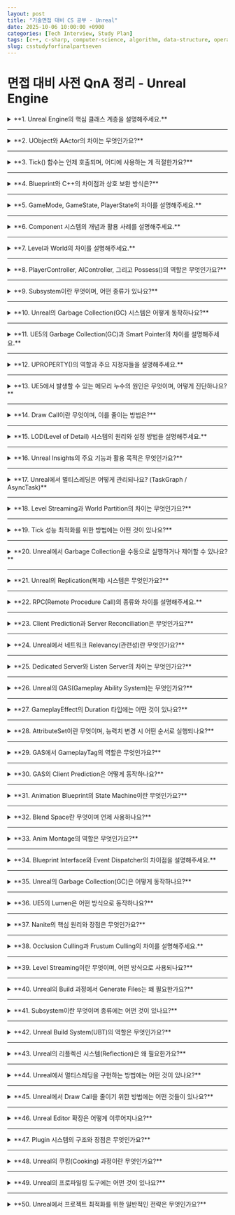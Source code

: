 ```yaml
---
layout: post
title: "기술면접 대비 CS 공부 - Unreal"
date: 2025-10-06 10:00:00 +0900
categories: [Tech Interview, Study Plan]
tags: [c++, c-sharp, computer-science, algorithm, data-structure, operating-system, network, database, design-pattern, unity, unreal]
slug: csstudyforfinalpartseven
---
```


# 면접 대비 사전 QnA 정리 - Unreal Engine

<details markdown="1">
<summary> **1. Unreal Engine의 핵심 클래스 계층을 설명해주세요.** </summary>

---

**🧠 핵심 요약**

- 언리얼 엔진의 클래스 구조는 `UObject → AActor → APawn → ACharacter`로 확장된다.  
- `UObject`는 모든 언리얼 클래스의 루트이며, **GC(가비지 컬렉션)** 관리의 기본 단위이다.  
- `AActor`는 월드에 배치 가능한 객체, `APawn`은 제어 가능한 존재, `ACharacter`는 이동 로직과 콜라이더를 갖춘 특수한 Pawn이다.

---

**🔹 특징 및 상세설명**

- **UObject**: 모든 클래스의 기반이며, 월드 좌표나 렌더링 정보가 없는 순수 데이터 단위이다.  
- **AActor**: `UObject`를 상속하며, 월드에 존재할 수 있는 트랜스폼(위치/회전/스케일)을 가진다.  
- **APawn**: `AActor`의 하위 개념으로, `PlayerController`나 `AIController`에 의해 **조작 가능한 액터**다.  
- **ACharacter**: `APawn`을 확장한 클래스로, `CharacterMovementComponent`와 `CapsuleCollider`가 내장되어 있다.  
- 즉, 이 계층 구조는 “데이터(UObject) → 월드 객체(Actor) → 제어 가능 객체(Pawn) → 캐릭터 전용 로직(Character)”로 이어진다.

---

**💬 면접식 답변**

> 언리얼의 클래스 계층은 `UObject → AActor → APawn → ACharacter` 순으로 확장됩니다.  
> `UObject`는 메모리 관리 단위, `AActor`는 월드에 존재하는 엔티티,  
> `APawn`은 컨트롤러가 소유하는 조작 가능한 객체,  
> `ACharacter`는 이동 로직과 충돌 처리가 포함된 특수한 Pawn입니다.

</details>

---

<details markdown="1">
<summary> **2. UObject와 AActor의 차이는 무엇인가요?** </summary>

---

**🧠 핵심 요약**

- `UObject`는 게임 세계와 독립적인 데이터 객체이고, `AActor`는 실제 월드에 존재하는 엔티티이다.  
- `AActor`는 위치/회전/스케일 정보를 가진 반면, `UObject`는 그렇지 않다.  
- `UObject`는 경량 객체로 메모리 관리(GC)에 초점을 둔다.

---

**🔹 특징 및 상세설명**

- **UObject**: 엔진 내 모든 클래스의 루트로, **위치 정보나 물리 컴포넌트가 없다.** 데이터 자산, 매니저, 설정 객체 등에 쓰인다.  
- **AActor**: `UObject`를 기반으로 **월드에 스폰될 수 있는 물리적 객체**이며, 컴포넌트와 트랜스폼을 가진다.  
- `AActor`는 BeginPlay, Tick 등 **게임 루프에 참여**하지만, `UObject`는 그렇지 않다.  
- 따라서 `UObject`는 **비공간적 로직**, `AActor`는 **공간적 존재**로 구분된다.

---

**💬 면접식 답변**

> `UObject`는 엔진의 모든 객체의 기본 단위로, 월드에 존재하지 않는 데이터 중심 객체입니다.  
> 반면 `AActor`는 월드에 실제로 배치되며 트랜스폼과 컴포넌트를 가지고 동작하는 물리적 객체입니다.  
> 즉, `UObject`는 논리적, `AActor`는 공간적 존재라고 볼 수 있습니다.

</details>

---

<details markdown="1">
<summary> **3. Tick() 함수는 언제 호출되며, 어디에 사용하는 게 적절한가요?** </summary>

---

**🧠 핵심 요약**

- `Tick()`은 **매 프레임마다** 호출되며, 실시간 갱신 로직을 처리한다.  
- 과도한 `Tick` 사용은 성능 저하를 초래하므로, **이벤트 기반 업데이트**로 대체하는 것이 권장된다.

---

**🔹 특징 및 상세설명**

- 언리얼은 엔진 루프에서 `World::Tick()`을 매 프레임 호출하며, 그 안에서 각 `Actor`, `Component`의 `Tick()`을 실행한다.  
- `Tick()`은 주로 **위치 갱신, 애니메이션, 입력 반응** 등에 사용된다.  
- 필요 시 `PrimaryActorTick.bCanEverTick = false;` 로 비활성화 가능.  
- 대체 방법: 타이머(`FTimerManager`), 델리게이트, 이벤트, 또는 물리 시뮬레이션 기반 로직.  

---

**💬 면접식 답변**

> `Tick()`은 매 프레임 호출되어 캐릭터 이동, 카메라 추적 등 실시간 갱신이 필요한 로직에 사용됩니다.  
> 하지만 매 프레임 실행은 비효율적이므로, 이벤트 기반 타이머나 델리게이트로 대체해 최적화하는 것이 좋습니다.

</details>

---

<details markdown="1">
<summary> **4. Blueprint와 C++의 차이점과 상호 보완 방식은?** </summary>

---

**🧠 핵심 요약**

- Blueprint는 **시각적 스크립팅**, C++은 **저수준 로직과 성능 중심**이다.  
- 일반적으로 C++에서 시스템을 정의하고, Blueprint로 파생하여 게임 디자이너가 조작한다.

---

**🔹 특징 및 상세설명**

- **Blueprint**: 비프로그래머도 사용할 수 있는 노드 기반 비주얼 스크립팅 시스템.  
  - 장점: 빠른 프로토타이핑, 디자이너 친화적.  
  - 단점: 느린 실행 속도, 대규모 프로젝트에서 유지보수 어려움.  
- **C++**: 저수준 엔진 접근과 최적화를 위한 언어.  
  - 장점: 성능 우수, 정적 타입 검사, 대규모 시스템 구현 적합.  
  - 단점: 빌드 시간 길고, 초기 러닝커브 높음.  
- **혼합 전략**:  
  - 코어 시스템은 C++에서 작성.  
  - 게임플레이/밸런싱 부분은 Blueprint로 확장.  
  - 즉, “C++ → Blueprint 파생” 구조.

---

**💬 면접식 답변**

> 언리얼에서 C++은 저수준 로직과 최적화에, Blueprint는 고수준 제어와 빠른 콘텐츠 제작에 사용됩니다.  
> 일반적으로 핵심 시스템은 C++로 작성하고, 디자이너가 수정 가능한 영역은 Blueprint로 파생시켜 협업 효율을 높입니다.

</details>

---

<details markdown="1">
<summary> **5. GameMode, GameState, PlayerState의 차이를 설명해주세요.** </summary>

---

**🧠 핵심 요약**

- **GameMode** : 서버 전용 게임 규칙 및 흐름 관리  
- **GameState** : 클라이언트와 서버가 공유하는 게임 상태  
- **PlayerState** : 각 플레이어별 점수, 이름, 연결 상태 등 개별 정보 저장  

---

**🔹 특징 및 상세설명**

- **GameMode**
  - 서버 전용 클래스이며, 게임의 **규칙, 라운드 진행, 스폰 로직**을 관리한다.  
  - 클라이언트에는 존재하지 않으며, `GetWorld()->GetAuthGameMode()`로 접근 가능.
  - 예: 팀 구분, 점수 계산, 라운드 종료 조건 등.

- **GameState**
  - GameMode와 달리 **서버-클라이언트 양쪽에 존재**.  
  - 현재 점수판, 남은 시간, 라운드 상태 등 **공유 가능한 정보**를 보관한다.  
  - `Replicated` 속성을 통해 자동 동기화된다.

- **PlayerState**
  - 각 플레이어 고유의 정보(닉네임, 점수, 팀, Ping 등)를 저장.  
  - 클라이언트/서버 모두 존재하며, 멀티플레이 환경에서 각 플레이어를 식별할 때 사용된다.  

---

**💬 면접식 답변**

> GameMode는 서버에서 게임의 규칙과 흐름을 관리하고,  
> GameState는 이를 클라이언트에게 공유하는 상태 객체입니다.  
> PlayerState는 개별 플레이어의 정보를 관리하여 멀티플레이 환경에서 동기화를 담당합니다.  
> 즉, GameMode는 ‘게임 전체 로직’, GameState는 ‘공유 상태’, PlayerState는 ‘플레이어별 데이터’라고 볼 수 있습니다.

</details>

---

<details markdown="1">
<summary> **6. Component 시스템의 개념과 활용 사례를 설명해주세요.** </summary>

---

**🧠 핵심 요약**

- Component는 **재사용 가능한 기능 단위**로, Actor에 부착되어 기능을 확장한다.  
- `USceneComponent`는 공간 정보를, `UActorComponent`는 비공간 로직을 담당한다.

---

**🔹 특징 및 상세설명**

- **UActorComponent**
  - 모든 컴포넌트의 기반 클래스.  
  - Tick, BeginPlay 등의 기본 수명주기를 가진다.  
  - 예: HealthComponent, InventoryComponent 등 **논리적 시스템** 구현에 사용.

- **USceneComponent**
  - 위치, 회전, 스케일을 포함하는 공간 기반 컴포넌트.  
  - 예: Mesh, Light, Camera 등 **렌더링 및 물리적 객체** 구현에 사용.

- **활용 예시**
  - PlayerCharacter → `CameraComponent`, `SpringArmComponent`, `MovementComponent` 등으로 구성.
  - 재사용성과 모듈화를 극대화하여 유지보수를 쉽게 한다.

---

**💬 면접식 답변**

> 언리얼의 컴포넌트는 액터에 부착되어 동작을 확장하는 구조로,  
> `UActorComponent`는 비공간적 로직, `USceneComponent`는 공간 정보를 담당합니다.  
> 예를 들어, 캐릭터에 HealthComponent나 CameraComponent를 추가하여 기능을 모듈화할 수 있습니다.

</details>

---

<details markdown="1">
<summary> **7. Level과 World의 차이를 설명해주세요.** </summary>

---

**🧠 핵심 요약**

- **Level**은 하나의 맵 파일(.umap), **World**는 여러 Level을 포함하는 실행 단위이다.  
- World는 게임 실행 중의 전체 공간, Level은 그 안의 **논리적 단위**이다.

---

**🔹 특징 및 상세설명**

- **Level**
  - 맵 하나를 의미하며, 액터와 라이트, 지형 등을 포함한다.  
  - Persistent Level, Sub Level로 나뉘며, 여러 개가 동시에 로드될 수 있다.
  - Level Streaming을 통해 비동기 로드/언로드 가능.

- **World**
  - 현재 실행 중인 모든 Level의 컨테이너.  
  - 하나의 게임 실행은 반드시 하나의 World를 가진다.
  - 서버/클라이언트 각각 World를 갖고 있으며, 그 안에서 네트워크 동기화가 이루어진다.

---

**💬 면접식 답변**

> Level은 하나의 맵 단위이며, World는 그 Level들을 포함하는 실행 단위입니다.  
> 예를 들어, Persistent Level에 Sub Level을 여러 개 로드하면 World가 이를 통합 관리합니다.  
> 즉, Level은 콘텐츠 단위, World는 실행 단위입니다.

</details>

---

<details markdown="1">
<summary> **8. PlayerController, AIController, 그리고 Possess()의 역할은 무엇인가요?** </summary>

---

**🧠 핵심 요약**

- **PlayerController**는 유저 입력을 처리하고,  
  **AIController**는 비플레이어 캐릭터의 행동을 제어한다.  
- `Possess()` 함수는 컨트롤러가 Pawn을 소유하여 조작할 수 있도록 한다.

---

**🔹 특징 및 상세설명**

- **PlayerController**
  - 키보드/마우스/패드 입력을 받아 Pawn에 전달.  
  - HUD나 카메라 제어도 담당.  
  - 멀티플레이 환경에서 클라이언트마다 하나씩 존재.

- **AIController**
  - Behavior Tree와 연계되어 비플레이어 캐릭터 제어.  
  - 네비게이션 시스템을 이용한 경로 탐색 수행.

- **Possess()**
  - `Controller → Pawn` 소유권 연결.  
  - 플레이어 전환, 리스폰, AI 스폰 등에 사용된다.  
  - 반대로 `UnPossess()`는 소유를 해제한다.

---

**💬 면접식 답변**

> PlayerController는 입력을 받아 Pawn을 제어하고,  
> AIController는 Behavior Tree를 통해 AI 캐릭터를 제어합니다.  
> `Possess()`는 컨트롤러가 Pawn의 소유권을 가져와 조작할 수 있도록 하는 핵심 함수입니다.

</details>

---

<details markdown="1">
<summary> **9. Subsystem이란 무엇이며, 어떤 종류가 있나요?** </summary>

---

**🧠 핵심 요약**

- Subsystem은 **전역적인 서비스 로직**을 관리하는 클래스 구조이다.  
- 범위에 따라 **EngineSubsystem, GameInstanceSubsystem, WorldSubsystem**으로 나뉜다.

---

**🔹 특징 및 상세설명**

- **EngineSubsystem**
  - 엔진 전체에서 공유되는 단일 객체.  
  - 예: 렌더링 매니저, 전역 로그 시스템 등.

- **GameInstanceSubsystem**
  - 게임 세션 동안 유지.  
  - 예: 세이브 시스템, 네트워크 매니저, UIController 등.

- **WorldSubsystem**
  - 월드별로 존재하며, Level Streaming이나 AI 네비게이션 관리에 사용.  

- 장점: Singleton 패턴을 대체하며, 자동 수명 관리 및 테스트 용이성을 제공.

---

**💬 면접식 답변**

> Subsystem은 전역적인 기능을 모듈화해 관리하는 시스템입니다.  
> 예를 들어, GameInstanceSubsystem은 게임 전반의 데이터를 관리하고,  
> WorldSubsystem은 각 월드별 로직을 담당합니다.  
> 이는 전통적인 싱글톤을 대체하는 안전한 구조입니다.

</details>

---

<details markdown="1">
<summary> **10. Unreal의 Garbage Collection(GC) 시스템은 어떻게 동작하나요?** </summary>

---

**🧠 핵심 요약**

- Unreal은 **UObject 기반의 GC 시스템**을 사용한다.  
- 참조되지 않는 객체를 주기적으로 스캔하여 해제하며,  
  C++의 `delete` 대신 안전하게 메모리를 관리한다.

---

**🔹 특징 및 상세설명**

- **Mark and Sweep 방식**
  - 루트 객체에서 시작해 참조 그래프를 탐색(Mark).  
  - 참조되지 않은 객체(Sweep)는 파괴된다.  
- **UPROPERTY()**
  - GC가 추적할 수 있도록 참조를 등록하는 매크로.  
  - 등록되지 않으면 GC가 객체를 해제할 수 있다.
- **특징**
  - UE의 GC는 Tick 루프 내에서 주기적으로 작동.  
  - UObject 외의 비관리 메모리는 여전히 수동 관리 필요.

---

**💬 면접식 답변**

> Unreal의 GC는 UObject 기반 참조 그래프를 이용한 Mark and Sweep 방식으로 동작합니다.  
> `UPROPERTY()`를 통해 참조 관계를 등록하면 GC가 안전하게 추적하며,  
> 개발자는 직접 delete를 호출하지 않아도 메모리 누수를 방지할 수 있습니다.

</details>

---

<details markdown="1">
<summary> **11. UE5의 Garbage Collection(GC)과 Smart Pointer의 차이를 설명해주세요.** </summary>

---

**🧠 핵심 요약**  
- **GC**는 `UObject` 기반의 자동 메모리 관리 시스템.  
- **Smart Pointer**는 `UObject`가 아닌 일반 C++ 객체의 수명 관리를 담당한다.

---

**🔹 특징 및 상세설명**  

- **GC (Garbage Collection)**  
  - Unreal은 `UObject`를 루트로 하는 참조 그래프를 스캔해,  
    더 이상 참조되지 않는 객체를 제거한다.  
  - `UPROPERTY()`로 참조를 등록해야 GC가 추적 가능.  
  - 수동 삭제는 불필요하지만, 관리 외 객체(raw pointer)는 추적 불가.

- **Smart Pointer**  
  - `TSharedPtr`, `TWeakPtr`, `TUniquePtr` 등 C++ 스타일 스마트 포인터를 제공.  
  - UObject 외의 일반 클래스나 데이터 구조를 안전하게 관리.  
  - 참조 카운트를 기반으로, 범위를 벗어나면 자동 해제된다.

- **차이점 요약**  

  | 구분 | Garbage Collection | Smart Pointer |
  |------|------------------|----------------|
  | 적용 대상 | UObject | 일반 C++ 객체 |
  | 관리 방식 | Mark & Sweep | 참조 카운트 |
  | 수명 제어 | 엔진 루프 기반 | 범위 기반 |
  | 코드 스타일 | 매크로 중심 | 템플릿 중심 |

---

**💬 면접식 답변**

> UE5의 GC는 `UObject` 기반 객체를 자동 관리하지만,  
> 일반 C++ 객체는 관리하지 않습니다.  
> 따라서 비-UObject 타입의 데이터는 `TSharedPtr`이나 `TWeakPtr`을 사용해 수명을 제어합니다.  
> 즉, GC는 엔진 레벨에서, Smart Pointer는 코드 레벨에서의 메모리 안전을 보장합니다.

</details>

---

<details markdown="1">
<summary> **12. UPROPERTY()의 역할과 주요 지정자들을 설명해주세요.** </summary>

---

**🧠 핵심 요약**  
- `UPROPERTY()`는 GC, 리플렉션, 시리얼라이제이션 시스템에 객체를 등록하기 위한 매크로다.  
- 에디터 노출, 블루프린트 접근, 네트워크 복제 등 다양한 지정자를 제공한다.

---

**🔹 특징 및 상세설명**

- **주요 역할**  
  - GC 추적 대상 등록  
  - Blueprint 및 에디터 노출  
  - 네트워크 동기화 지원 (Replication)

- **대표 지정자**
  - `VisibleAnywhere` : 읽기 전용으로 에디터에 노출  
  - `EditAnywhere` : 수정 가능  
  - `BlueprintReadWrite` : 블루프린트 접근 허용  
  - `Replicated` : 네트워크 동기화 대상 지정  
  - `Transient` : 저장 불가, 런타임 전용 변수

---

**💬 면접식 답변**

> `UPROPERTY()`는 Unreal의 리플렉션 시스템과 GC가 객체를 추적하도록 등록하는 매크로입니다.  
> 또한 에디터와 블루프린트 노출, 네트워크 복제 등을 지정할 수 있어  
> 언리얼 코드의 핵심적인 메타데이터 역할을 합니다.

</details>

---

<details markdown="1">
<summary> **13. UE5에서 발생할 수 있는 메모리 누수의 원인은 무엇이며, 어떻게 진단하나요?** </summary>

---

**🧠 핵심 요약**  
- Unreal의 메모리 누수는 주로 **비-UObject 포인터, Delegate 바인딩 누락, GC 등록 누락** 등에서 발생한다.  
- `Unreal Insights`, `MemReport`, `Stat Memory` 등을 통해 추적 가능하다.

---

**🔹 특징 및 상세설명**

- **주요 원인**
  - `new`로 생성 후 `delete` 미호출
  - UPROPERTY 누락 → GC 추적 불가
  - Delegate, Timer의 바인딩 해제 누락
  - TArray 등 컨테이너의 동적 할당 누락

- **진단 방법**
  - `Stat Memory`, `Stat UObject`로 실시간 메모리 사용 확인  
  - `MemReport -full` : 힙, UObject, 텍스처 등 상세 분석  
  - `Unreal Insights` : GC 주기, 힙 할당 타이밍 시각화 가능  

---

**💬 면접식 답변**

> Unreal에서의 메모리 누수는 주로 GC 추적 누락이나 Delegate 해제 누락으로 발생합니다.  
> 저는 `MemReport`나 `Unreal Insights`를 활용해 누수된 UObject나 메모리 블록을 추적하며,  
> 비-UObject 객체의 경우 스마트 포인터로 수명 관리를 명확히 합니다.

</details>

---

<details markdown="1">
<summary> **14. Draw Call이란 무엇이며, 이를 줄이는 방법은?** </summary>

---

**🧠 핵심 요약**  
- Draw Call은 GPU에 **렌더링 명령을 보내는 호출 단위**이다.  
- 오브젝트가 많을수록 성능에 큰 영향을 미친다.

---

**🔹 특징 및 상세설명**

- **Draw Call** = "CPU → GPU로 하나의 그리기 명령 전달"  
  - 예: 메시 1개, 머티리얼 1개, 라이트 1개마다 하나의 Draw Call  
- **병목 현상**
  - CPU가 GPU로 데이터를 보내는 횟수가 많아질수록 병목 발생  
  - 특히 모바일 플랫폼에서 영향이 크다.

- **최적화 방법**
  - **Batching (Instancing)** : 동일 머티리얼/메시 묶기  
  - **LOD (Level of Detail)** : 거리별 폴리곤 축소  
  - **Occlusion Culling** : 보이지 않는 오브젝트 제거  
  - **Static Mesh Merging** : 여러 메시를 하나로 통합  

---

**💬 면접식 답변**

> Draw Call은 GPU에 그리기 명령을 보내는 단위로,  
> 개수가 많을수록 CPU 오버헤드가 커집니다.  
> 따라서 저는 Instancing, LOD, Culling을 적극 활용하여  
> Draw Call 수를 최소화해 성능을 확보합니다.

</details>

---

<details markdown="1">
<summary> **15. LOD(Level of Detail) 시스템의 원리와 설정 방법을 설명해주세요.** </summary>

---

**🧠 핵심 요약**  
- LOD는 **거리에 따라 폴리곤 수를 줄이는 기술**이다.  
- 성능을 유지하면서 시각 품질을 효율적으로 관리한다.

---

**🔹 특징 및 상세설명**

- **원리**
  - 카메라 거리 기준으로 메시에 여러 LOD 버전을 사용  
  - 가까울수록 고해상도, 멀수록 저해상도 메시  
  - GPU 부하를 줄이는 핵심 기술

- **설정**
  - Static Mesh Editor에서 LOD 설정  
  - 자동 생성: `Generate LODs` 기능  
  - 수동 설정: 각 LOD별 폴리곤 비율 직접 지정  

---

**💬 면접식 답변**

> LOD는 카메라 거리별로 메시의 디테일을 줄이는 방식으로,  
> 시각 품질과 성능을 균형 있게 유지할 수 있습니다.  
> UE5에서는 자동 LOD 생성 기능으로 대규모 씬에서도 효율적으로 관리합니다.

</details>

---

<details markdown="1">
<summary> **16. Unreal Insights의 주요 기능과 활용 목적은 무엇인가요?** </summary>

---

**🧠 핵심 요약**  
- Unreal Insights는 엔진 내부의 **성능 분석 도구**로,  
  CPU/GPU/메모리 사용량과 GC, TaskGraph 등 시스템 활동을 시각적으로 분석할 수 있다.

---

**🔹 특징 및 상세설명**

- **주요 분석 항목**
  - 프레임 타임, 쓰레드 부하, 함수 호출 그래프  
  - GC 실행 타이밍, Tick 이벤트, 네트워크 지연  
- **활용 방법**
  - `Stat StartFile` / `Stat StopFile`로 트레이스 데이터 수집  
  - Unreal Insights에서 Timeline으로 시각화  
- **장점**
  - 병목 구간, 메모리 폭증 구간을 직관적으로 파악 가능  
  - 대규모 멀티스레드 환경 디버깅에 유용  

---

**💬 면접식 답변**

> Unreal Insights는 엔진 전반의 성능을 시각적으로 분석할 수 있는 도구입니다.  
> 저는 이를 활용해 Tick 부하나 GC 타이밍을 분석하여  
> 병목 지점을 찾아내고, 최적화 방향을 세웁니다.

</details>

---

<details markdown="1">
<summary> **17. Unreal에서 멀티스레딩은 어떻게 관리되나요? (TaskGraph / AsyncTask)** </summary>

---

**🧠 핵심 요약**  
- Unreal은 `TaskGraph`, `AsyncTask`, `FRunnable` 기반 멀티스레딩을 제공한다.  
- 병렬화된 연산으로 프레임 효율을 극대화한다.

---

**🔹 특징 및 상세설명**

- **TaskGraph System**
  - 엔진 내부의 기본 병렬화 프레임워크.  
  - 렌더링, 피직스, AI 등 작업을 여러 코어에 자동 분배.
  - 의존성 그래프 기반으로 실행 순서 관리.

- **AsyncTask**
  - 경량화된 비동기 작업.  
  - `Async(EAsyncExecution::ThreadPool, []{ ... })` 형태로 사용.

- **FRunnable**
  - 직접 스레드를 구현할 때 사용.  
  - 반복 루프나 네트워크 처리 등 지속적인 백그라운드 작업에 적합.

---

**💬 면접식 답변**

> Unreal은 TaskGraph를 통해 내부 시스템을 자동 병렬화하고,  
> `AsyncTask`나 `FRunnable`을 사용해 커스텀 비동기 처리를 구현합니다.  
> 저는 주로 I/O나 Pathfinding 같은 비실시간 작업에 Async를 활용합니다.

</details>

---

<details markdown="1">
<summary> **18. Level Streaming과 World Partition의 차이는 무엇인가요?** </summary>

---

**🧠 핵심 요약**  
- **Level Streaming** : 수동/스크립트 기반으로 레벨을 로드/언로드.  
- **World Partition** : UE5에서 새로 도입된 **자동 스트리밍 시스템**.

---

**🔹 특징 및 상세설명**

| 항목 | Level Streaming | World Partition |
|------|------------------|------------------|
| 로드 방식 | 수동/Trigger 기반 | 자동 셀 단위 스트리밍 |
| 구조 | SubLevel 다중 관리 | 하나의 World를 셀로 분할 |
| 협업 | 제한적 | 멀티 에디터 지원 |
| 장점 | 세밀한 제어 | 자동화 및 대규모 월드 지원 |

---

**💬 면접식 답변**

> Level Streaming은 수동으로 여러 맵을 관리하지만,  
> UE5의 World Partition은 월드를 자동으로 셀 단위로 나누어  
> 필요할 때만 로드하기 때문에 대규모 오픈월드에서도 메모리 효율이 좋습니다.

</details>

---

<details markdown="1">
<summary> **19. Tick 성능 최적화를 위한 방법에는 어떤 것이 있나요?** </summary>

---

**🧠 핵심 요약**  
- Tick 호출은 프레임마다 실행되므로, 최소화가 핵심이다.  
- **비활성화, 주기 조절, 이벤트 기반 전환**이 주요 전략이다.

---

**🔹 특징 및 상세설명**

- **Tick 최소화 방법**
  - `PrimaryActorTick.bCanEverTick = false`
  - `SetActorTickInterval(float Time)`으로 주기 조절
  - Delegate/Event 방식으로 전환

- **추가 최적화**
  - Update 타이밍 통합 (e.g., Manager 단위 처리)
  - Tick Group 조정으로 병목 해소

---

**💬 면접식 답변**

> Tick은 매 프레임 호출되므로 불필요한 Tick을 줄이는 것이 중요합니다.  
> 저는 Event 기반 처리로 전환하거나 Tick 간격을 조절해  
> CPU 부하를 효과적으로 줄이는 방식을 자주 사용합니다.

</details>

---

<details markdown="1">
<summary> **20. Unreal에서 Garbage Collection을 수동으로 실행하거나 제어할 수 있나요?** </summary>

---

**🧠 핵심 요약**  
- `CollectGarbage()` 함수를 통해 수동 실행 가능하지만, 빈번한 호출은 성능 저하를 초래한다.

---

**🔹 특징 및 상세설명**

- **수동 실행 방법**
  ```cpp
  CollectGarbage(GARBAGE_COLLECTION_KEEPFLAGS);
  ```
  - 필요 시점에 명시적 호출 가능 (e.g., 맵 전환 직후)

- **주의점**
  - GC는 멀티스레드 환경에서 일시적인 프레임 드랍을 유발할 수 있다.
  - Unreal의 기본 주기는 보통 몇 초 간격으로 자동 실행된다.

---

**💬 면접식 답변**

> Unreal에서는 `CollectGarbage()`를 호출해 수동으로 GC를 실행할 수 있지만,  
> 일반적으로 엔진 루프에서 자동 관리되는 것이 권장됩니다.  
> 저는 주로 맵 전환 직후나 대량 UObject가 해제된 뒤에만 수동 호출을 고려합니다.

</details>

---

<details markdown="1">
<summary> **21. Unreal의 Replication(복제) 시스템은 무엇인가요?** </summary>

---

**🧠 핵심 요약**  
- Replication은 **서버가 클라이언트에 객체 상태를 동기화하는 시스템**이다.  
- 서버 권한을 가진 객체만이 복제 대상이 되며, `Replicated` 플래그와 `Server/Client` 함수 매크로로 제어된다.

---

**🔹 특징 및 상세설명**  
- **기본 원리**
  - 서버가 authoritative(권위자) 역할을 수행.  
  - 클라이언트는 해당 정보를 주기적으로 수신하여 자신의 상태를 업데이트.  
- **복제 종류**
  - **Property Replication** : 변수 값 동기화 (`UPROPERTY(Replicated)`)  
  - **Function Replication (RPC)** : 원격 함수 호출 (`Server`, `Client`, `NetMulticast`)  
- **조건부 복제**
  - `COND_SkipOwner`, `COND_OwnerOnly` 등으로 대상 제한 가능.  

---

**💬 면접식 답변**  
> Unreal의 Replication은 서버가 클라이언트로 객체의 상태를 전달하여 동기화하는 시스템입니다.  
> 예를 들어, 플레이어의 위치나 체력 같은 값은 `Replicated` 속성을 통해 자동으로 복제됩니다.  
> 모든 동기화는 서버 권한을 기반으로 이루어지며, 이는 치팅 방지와 일관성을 보장합니다.

</details>

---

<details markdown="1">
<summary> **22. RPC(Remote Procedure Call)의 종류와 차이를 설명해주세요.** </summary>

---

**🧠 핵심 요약**  
- Unreal은 네트워크 통신을 위해 `Server`, `Client`, `NetMulticast` RPC를 제공한다.  
- RPC는 서버-클라이언트 간 **원격 함수 호출 메커니즘**이다.

---

**🔹 특징 및 상세설명**  
| 종류 | 호출 주체 | 실행 위치 | 주요 용도 |
|------|------------|------------|------------|
| `Server` | 클라이언트 → 서버 | 서버 | 서버 권한 작업 요청 |
| `Client` | 서버 → 특정 클라이언트 | 클라이언트 | UI 업데이트, 이펙트 등 |
| `NetMulticast` | 서버 → 모든 클라이언트 | 전부 | 광역 동기화 (예: 폭발, 사운드) |

- RPC는 `UFUNCTION` 매크로에 `Server`, `Client`, `Reliable/Unreliable`을 함께 사용.  
- `Reliable`은 손실 없이 전송되지만, 네트워크 부하가 커질 수 있다.

---

**💬 면접식 답변**  
> RPC는 클라이언트와 서버 간 함수 호출을 네트워크를 통해 수행하는 방식입니다.  
> `Server`는 서버에서 실행되며, `Client`는 특정 클라이언트에서,  
> `NetMulticast`는 모든 클라이언트에서 동시에 실행됩니다.  
> 주로 상태 변화, UI 업데이트, 광역 효과 전달 등에 사용합니다.

</details>

---

<details markdown="1">
<summary> **23. Client Prediction과 Server Reconciliation은 무엇인가요?** </summary>

---

**🧠 핵심 요약**  
- **Client Prediction** : 클라이언트에서 입력을 예측해 즉각 반응.  
- **Server Reconciliation** : 서버의 결과와 비교 후 보정(sync)하는 단계.

---

**🔹 특징 및 상세설명**  
- **Client Prediction**
  - 입력 지연(Latency)을 줄이기 위해 클라이언트가 미리 움직임을 계산.  
  - 예: 이동, 점프, 공격 애니메이션 등 즉시 반응성 확보.
- **Server Reconciliation**
  - 서버에서 실제 결과를 계산 후 클라이언트에 전달.  
  - 클라이언트는 차이를 감지하면 보정 수행(스냅 또는 보간).

- **문제점 & 해결**
  - **Desync** 발생 시 스냅핑(Snapping)이 눈에 띄는 현상 발생.  
  - 스무딩 알고리즘, Dead Reckoning 보간으로 완화.

---

**💬 면접식 답변**  
> Prediction은 네트워크 지연을 보완하기 위한 핵심 기술로,  
> 클라이언트가 입력을 즉시 반영하고 서버의 결과를 나중에 맞추는 방식입니다.  
> 서버와 차이가 생기면 Reconciliation 과정에서 보정이 이뤄집니다.  
> 이 덕분에 지연이 큰 환경에서도 부드러운 조작이 가능합니다.

</details>

---

<details markdown="1">
<summary> **24. Unreal에서 네트워크 Relevancy(관련성)란 무엇인가요?** </summary>

---

**🧠 핵심 요약**  
- Relevancy는 **서버가 어떤 객체를 어느 클라이언트에 전송할지 결정하는 기준**이다.  
- 즉, “해당 클라이언트에게 필요한 데이터만 복제한다”는 개념이다.

---

**🔹 특징 및 상세설명**  
- **기준**
  - 거리 기반 : `NetCullDistanceSquared`  
  - 소유권 기반 : PlayerController의 관찰 범위  
  - 수동 제어 : `SetNetDormancy`, `AlwaysRelevant` 속성 활용 가능  
- **장점**
  - 불필요한 데이터 전송 감소 → 네트워크 최적화  
  - 서버 부하 완화 및 대규모 멀티플레이 효율 향상  

---

**💬 면접식 답변**  
> Relevancy는 클라이언트에게 필요한 객체만 복제하기 위한 시스템입니다.  
> 보통 거리에 따라 전송을 제한하거나, 플레이어가 소유한 객체만 업데이트하도록 설정합니다.  
> 이 덕분에 대규모 게임에서도 네트워크 부하를 효율적으로 줄일 수 있습니다.

</details>

---

<details markdown="1">
<summary> **25. Dedicated Server와 Listen Server의 차이는 무엇인가요?** </summary>

---

**🧠 핵심 요약**  
- **Dedicated Server** : 전용 서버, 클라이언트 역할 없음.  
- **Listen Server** : 호스트가 서버이자 클라이언트 역할을 동시에 수행.

---

**🔹 특징 및 상세설명**  
| 항목 | Dedicated Server | Listen Server |
|------|------------------|----------------|
| 서버 전용 여부 | 전용 | 호스트 = 서버 |
| 성능 | 안정적, 확장 가능 | 낮음 (호스트 의존) |
| 사용 예시 | 상용 멀티플레이 | 로컬 테스트, 소규모 게임 |
| 동기화 | 완전한 서버 권위 | 클라이언트 영향 있음 |

---

**💬 면접식 답변**  
> Dedicated Server는 완전한 서버 전용 구조로, 가장 안정적인 네트워크 환경을 제공합니다.  
> 반면 Listen Server는 호스트 플레이어가 서버 역할을 겸하므로 테스트나 협동형 게임에 적합합니다.  
> 대규모 온라인 게임에서는 주로 Dedicated 방식을 사용합니다.

</details>

---

<details markdown="1">
<summary> **26. Unreal의 GAS(Gameplay Ability System)는 무엇인가요?** </summary>

---

**🧠 핵심 요약**  
- GAS는 **스킬, 버프, 상태이상** 등을 통합적으로 관리하는 시스템이다.  
- 네트워크, Attribute, Effect, Tag 구조로 구성되어 있다.

---

**🔹 특징 및 상세설명**  
- **핵심 구성요소**
  - `GameplayAbility` : 스킬 로직 정의  
  - `GameplayEffect` : 수치 변화, 지속시간, 조건  
  - `AttributeSet` : 캐릭터의 능력치  
  - `GameplayTag` : 조건 필터 및 효과 구분  

- **장점**
  - 네트워크 복제 내장  
  - 모듈형 구조로 재사용성 높음  
  - 예측(Prediction) 시스템 지원  

---

**💬 면접식 답변**  
> GAS는 능력치, 스킬, 상태이상 등 게임플레이 로직을 통합 관리하는 시스템입니다.  
> AttributeSet, Effect, Tag 구조로 나뉘며, 예측 및 복제 기능이 내장되어 있어  
> 멀티플레이에서도 안정적이고 일관된 스킬 처리가 가능합니다.

</details>

---

<details markdown="1">
<summary> **27. GameplayEffect의 Duration 타입에는 어떤 것이 있나요?** </summary>

---

**🧠 핵심 요약**  
- Duration은 **효과의 지속 방식**을 결정한다.  
- `Instant`, `Duration`, `Infinite` 세 가지가 있다.

---

**🔹 특징 및 상세설명**  
| 타입 | 설명 | 예시 |
|------|------|------|
| `Instant` | 즉시 적용 후 종료 | 즉발 데미지 |
| `Duration` | 일정 시간 동안 지속 | 버프/디버프 |
| `Infinite` | 영구 적용, 수동 해제 필요 | 패시브 효과 |

---

**💬 면접식 답변**  
> GameplayEffect는 효과의 지속 방식을 Instant, Duration, Infinite 세 가지로 구분합니다.  
> 예를 들어, 공격은 Instant, 버프는 Duration, 패시브는 Infinite 방식으로 설정합니다.

</details>

---

<details markdown="1">
<summary> **28. AttributeSet이란 무엇이며, 능력치 변경 시 어떤 순서로 실행되나요?** </summary>

---

**🧠 핵심 요약**  
- AttributeSet은 캐릭터의 **스탯 데이터(체력, 마나 등)**를 저장하는 클래스이다.  
- 값 변경 시 특정 함수들이 순차적으로 호출된다.

---

**🔹 특징 및 상세설명**  
1. `PreAttributeChange()` : 값이 적용되기 전에 호출  
2. `PostGameplayEffectExecute()` : 효과 적용 후 실행  
3. `OnRep_` 함수 : 클라이언트에 복제될 때 호출  

- **주의점**  
  - 직접 변수 수정보다 `ApplyGameplayEffectToTarget()` 사용 권장  
  - 서버 권한에서만 값 변경 가능  

---

**💬 면접식 답변**  
> AttributeSet은 캐릭터 능력치를 저장하는 클래스이며,  
> 값이 변할 때 PreAttributeChange → PostEffectExecute → OnRep 순으로 호출됩니다.  
> 이 구조를 통해 서버-클라이언트 간 데이터 일관성을 유지합니다.

</details>

---

<details markdown="1">
<summary> **29. GAS에서 GameplayTag의 역할은 무엇인가요?** </summary>

---

**🧠 핵심 요약**  
- GameplayTag는 **효과, 조건, 상태를 구분하는 문자열 기반 식별자**이다.  
- 복잡한 조건문을 간결하게 관리할 수 있다.

---

**🔹 특징 및 상세설명**  
- **구조**
  - 계층적 구조 : `State.Stunned`, `Ability.Attack.Melee`  
  - 빠른 비교 가능 (`HasTag`, `MatchesTagExact`)  
- **활용 예시**
  - 캐릭터 상태 제어 (ex: “Stunned” → 입력 차단)
  - 조건 분기 (ex: “Buff.SpeedUp”이 있으면 이동속도 +10%)

---

**💬 면접식 답변**  
> GameplayTag는 상태나 조건을 문자열 기반으로 관리하는 시스템입니다.  
> 예를 들어, “Stunned” 태그가 있으면 입력을 막고,  
> “Buff.DefenseUp” 태그가 있으면 방어력을 증가시키는 식으로 간결하게 제어할 수 있습니다.

</details>

---

<details markdown="1">
<summary> **30. GAS의 Client Prediction은 어떻게 동작하나요?** </summary>

---

**🧠 핵심 요약**  
- 클라이언트가 **Ability를 미리 실행하고**, 서버 결과로 **정정(Reconcile)** 하는 구조다.  
- 입력 지연을 줄이고 부드러운 반응성을 확보한다.

---

**🔹 특징 및 상세설명**  
- **작동 과정**
  1. 클라이언트 입력 → Ability 실행(로컬 예측)  
  2. 서버 검증 후 결과 반환  
  3. 불일치 시 Rollback 및 재적용  
- **예시**
  - 즉시 시전 스킬, 근거리 공격, 점프 입력 등  
- **장점**
  - 서버 지연(Latency)을 숨겨 부드러운 조작감 제공  

---

**💬 면접식 답변**  
> GAS의 Client Prediction은 클라이언트가 능력을 미리 시전하고,  
> 서버가 이를 검증해 최종 확정하는 방식입니다.  
> 이 과정을 통해 지연 환경에서도 자연스러운 반응성을 유지할 수 있습니다.

</details>

---

<details markdown="1">
<summary> **31. Animation Blueprint의 State Machine이란 무엇인가요?** </summary>

---

**🧠 핵심 요약**  
- **State Machine**은 애니메이션 상태 전이를 관리하는 시스템이다.  
- “Idle → Walk → Run → Jump”처럼 **상태(State)**와 **전이 조건(Transition)**을 정의한다.

---

**🔹 특징 및 상세설명**  
- **기본 구조**
  - 각 상태는 별도의 애니메이션(Sequence 또는 BlendSpace)을 재생한다.  
  - 상태 간 이동은 Bool, Speed, IsInAir 등 변수 조건으로 결정된다.  
- **장점**
  - 논리적인 상태 전이 관리 (if문 남발 방지)  
  - 디자이너 친화적인 시각화 인터페이스 제공  
- **예시**
  - `Speed > 200 → Run`, `IsInAir == true → JumpStart`  

---

**💬 면접식 답변**  
> Animation Blueprint의 State Machine은 캐릭터의 상태 전이를 시각적으로 관리하는 시스템입니다.  
> 예를 들어, Idle에서 Run으로 전환할 때 Speed 값을 조건으로 삼아 부드럽게 전이되며,  
> 이를 통해 복잡한 애니메이션 로직을 단순화할 수 있습니다.

</details>

---

<details markdown="1">
<summary> **32. Blend Space란 무엇이며 언제 사용하나요?** </summary>

---

**🧠 핵심 요약**  
- **Blend Space**는 여러 애니메이션을 **파라미터 값에 따라 부드럽게 보간(Blend)**하는 시스템이다.  
- 주로 이동 속도(Speed), 방향(Direction)에 따라 사용된다.

---

**🔹 특징 및 상세설명**  
- **1D Blend Space** : 하나의 파라미터로 전환 (예: Speed → Idle↔Run)  
- **2D Blend Space** : 두 파라미터로 전환 (예: Speed, Direction → 8방향 이동)  
- **장점**
  - 자연스러운 애니메이션 전환  
  - 변수 기반의 실시간 보간  
- **활용**
  - 이동, 조준, 카메라 방향 등  

---

**💬 면접식 답변**  
> Blend Space는 여러 애니메이션을 변수에 따라 보간하는 시스템입니다.  
> 캐릭터가 움직일 때 Speed와 Direction 값을 기준으로 자연스럽게 걷기↔달리기↔회전 모션이 전환됩니다.

</details>

---

<details markdown="1">
<summary> **33. Anim Montage의 역할은 무엇인가요?** </summary>

---

**🧠 핵심 요약**  
- **Anim Montage**는 **특정 구간 애니메이션(스킬, 공격 등)**을 독립적으로 재생하기 위한 구조다.  
- 주로 Gameplay Ability System(GAS)와 연동해 사용된다.

---

**🔹 특징 및 상세설명**  
- **용도**
  - 공격, 회피, 스킬 등 하나의 클립을 독립 실행  
  - `Montage Play`, `Section Jump`, `Blend Out` 등 제어 가능  
- **이점**
  - 다른 애니메이션(State Machine)과 분리되어 독립 재생 가능  
  - Notifies를 통해 타이밍 제어 가능 (이펙트, 데미지 등)

---

**💬 면접식 답변**  
> Anim Montage는 공격이나 스킬 같은 단발성 애니메이션을 관리하는 구조입니다.  
> 일반적인 상태머신과 분리되어, Montage 단위로 독립 제어가 가능하며  
> Notifies를 통해 사운드, 이펙트 타이밍을 정확하게 동기화할 수 있습니다.

</details>

---

<details markdown="1">
<summary> **34. Blueprint Interface와 Event Dispatcher의 차이점을 설명해주세요.** </summary>

---

**🧠 핵심 요약**  
- **Interface** : 클래스 간 “공통 함수 정의”  
- **Event Dispatcher** : 한 객체에서 다른 객체로 이벤트 브로드캐스트

---

**🔹 특징 및 상세설명**  
| 항목 | Blueprint Interface | Event Dispatcher |
|------|----------------------|------------------|
| 목적 | 함수 규격 통일 | 이벤트 전달 |
| 연결 방식 | 클래스 간 상속 기반 | Delegate 기반 바인딩 |
| 예시 | Door, Switch 인터페이스 | Button → UI 연동 |

- **Interface**는 구조화된 설계에 유용,  
  **Dispatcher**는 실시간 이벤트 통신에 적합.

---

**💬 면접식 답변**  
> Interface는 여러 객체에 동일한 함수를 정의하는 계약서 역할이고,  
> Event Dispatcher는 한 객체에서 발생한 이벤트를 다른 객체에 실시간으로 알리는 역할을 합니다.  
> 둘 다 통신 도구지만, Interface는 설계 중심이고 Dispatcher는 실행 중심입니다.

</details>

---

<details markdown="1">
<summary> **35. Unreal의 Garbage Collection(GC)은 어떻게 동작하나요?** </summary>

---

**🧠 핵심 요약**  
- Unreal은 **Mark & Sweep 방식**의 가비지 컬렉션을 사용한다.  
- `UObject` 기반의 모든 객체는 **참조 추적(Reference Tracking)**을 통해 관리된다.

---

**🔹 특징 및 상세설명**  
- **Mark 단계** : Root Set에서 시작해 참조 중인 객체를 표시  
- **Sweep 단계** : 표시되지 않은 객체를 삭제  
- **특징**
  - `UPROPERTY()`가 선언된 포인터만 추적됨  
  - `NewObject`, `DuplicateObject` 등만 GC 관리 대상  
  - Native C++ 포인터(`new`)는 수동 관리 필요  

---

**💬 면접식 답변**  
> Unreal의 GC는 Mark-Sweep 방식으로 작동하며,  
> 루트 객체에서 참조되지 않는 `UObject`는 Sweep 단계에서 제거됩니다.  
> `UPROPERTY`로 선언된 객체만 추적되기 때문에  
> 수동 포인터는 반드시 명시적으로 관리해야 합니다.

</details>

---

<details markdown="1">
<summary> **36. UE5의 Lumen은 어떤 방식으로 동작하나요?** </summary>

---

**🧠 핵심 요약**  
- **Lumen**은 실시간 글로벌 일루미네이션(GI) 및 반사 시스템이다.  
- **스크린 공간 추적 + 거리 필드 + SDF 캐시**를 결합한 하이브리드 방식이다.

---

**🔹 특징 및 상세설명**  
- **기술 구성**
  - Screen Space Global Illumination (SSGI)
  - Distance Field Tracing (Mesh Distance Field 기반)
  - Hardware Ray Tracing (지원 시 활용)
- **장점**
  - 라이트 베이크 없이 즉시 반응  
  - 동적 조명, GI, 반사 모두 실시간 대응  
- **단점**
  - 고성능 GPU 필요  
  - 완전한 정확성은 RT보다 낮음  

---

**💬 면접식 답변**  
> Lumen은 UE5에서 도입된 실시간 글로벌 일루미네이션 시스템입니다.  
> 스크린 공간과 거리 필드 정보를 혼합해 빛의 반사와 확산을 계산하며,  
> 베이크 없이도 환경 변화에 즉시 대응할 수 있습니다.

</details>

---

<details markdown="1">
<summary> **37. Nanite의 핵심 원리와 장점은 무엇인가요?** </summary>

---

**🧠 핵심 요약**  
- **Nanite**는 **하이 폴리곤 메시를 자동으로 최적화하는 가상화 지오메트리 시스템**이다.  
- LOD를 자동 관리하여 수십억 개의 폴리곤도 실시간 렌더링 가능하다.

---

**🔹 특징 및 상세설명**  
- **Virtualized Geometry Pipeline**
  - GPU가 직접 메시 데이터를 스트리밍  
  - 보이는 영역만 LOD 수준별로 로드  
- **장점**
  - 수작업 LOD 생성 불필요  
  - 메모리와 드로우콜 대폭 절감  
  - 시네마틱 품질 자산도 인게임 사용 가능  

---

**💬 면접식 답변**  
> Nanite는 폴리곤 수에 상관없이 실시간 렌더링이 가능한 가상화 지오메트리 기술입니다.  
> GPU가 자동으로 필요한 영역만 로드하므로  
> 고해상도 모델도 성능 저하 없이 사용할 수 있습니다.

</details>

---

<details markdown="1">
<summary> **38. Occlusion Culling과 Frustum Culling의 차이를 설명해주세요.** </summary>

---

**🧠 핵심 요약**  
- **Frustum Culling** : 카메라 시야 밖의 객체 제거  
- **Occlusion Culling** : 시야 안이지만 다른 객체에 가려진 객체 제거

---

**🔹 특징 및 상세설명**  
| 항목 | Frustum Culling | Occlusion Culling |
|------|------------------|--------------------|
| 기준 | 카메라 시야 영역 | 가시성 (Visibility) |
| 처리 위치 | CPU | GPU |
| 예시 | 시야 바깥의 건물 | 벽 뒤의 NPC |

---

**💬 면접식 답변**  
> Frustum Culling은 카메라 밖의 객체를 제거하는 1차 필터링이고,  
> Occlusion Culling은 카메라 안이라도 가려진 객체를 제거하는 2차 필터링입니다.  
> 두 기법을 함께 사용하면 드로우콜을 크게 줄일 수 있습니다.

</details>

---

<details markdown="1">
<summary> **39. Level Streaming이란 무엇이며, 어떤 방식으로 사용되나요?** </summary>

---

**🧠 핵심 요약**  
- **Level Streaming**은 하나의 월드를 여러 서브 레벨로 분리해  
  **필요한 시점에만 로드/언로드**하는 시스템이다.

---

**🔹 특징 및 상세설명**  
- **방식**
  - `Blueprint Trigger` : 트리거 기반 수동 로드  
  - `World Composition` : 자동 거리 기반 로드  
  - `Level Streaming Volume` : 카메라 위치 기반 로드  
- **장점**
  - 메모리 절약 및 로딩 최적화  
  - 대규모 월드에서도 Seamless 전환 가능  

---

**💬 면접식 답변**  
> Level Streaming은 월드를 여러 레벨로 나누어 필요한 순간에만 로드하는 시스템입니다.  
> 예를 들어, 플레이어가 특정 구역에 접근하면 그 구역만 동적으로 로드되어  
> 메모리와 성능을 효율적으로 관리할 수 있습니다.

</details>

---

<details markdown="1">
<summary> **40. Unreal의 Build 과정에서 Generate Files는 왜 필요한가요?** </summary>

---

**🧠 핵심 요약**  
- **Generate Files**는 Unreal의 리플렉션 시스템(Reflection)을 위해  
  **UCLASS / UFUNCTION / UPROPERTY** 메타 정보를 생성하는 과정이다.

---

**🔹 특징 및 상세설명**  
- UnrealHeaderTool(UHT)이 실행되어  
  `.generated.h` 파일을 생성 → 메타데이터를 등록한다.  
- 이 과정이 없으면 UE의 리플렉션, GC, Blueprint 통합이 동작하지 않는다.  
- 즉, **UObject 기반 시스템의 핵심 전처리 과정**이다.

---

**💬 면접식 답변**  
> Generate Files는 Unreal의 리플렉션 데이터를 생성하기 위한 과정입니다.  
> UHT가 클래스의 메타 정보를 파싱해 `.generated.h` 파일을 만들며,  
> 이를 통해 GC, Blueprint, Reflection 같은 엔진 핵심 기능이 작동합니다.

</details>

---

<details markdown="1">
<summary> **41. Subsystem이란 무엇이며 종류에는 어떤 것이 있나요?** </summary>

---

**🧠 핵심 요약**  
- Subsystem은 **Unreal의 전역 관리 객체 시스템**으로, 특정 라이프사이클에 따라 자동 초기화된다.  
- 대표적으로 **GameInstanceSubsystem, WorldSubsystem, EngineSubsystem** 등이 있다.

---

**🔹 특징 및 상세설명**  
| 종류 | 라이프사이클 | 사용 예시 |
|------|---------------|-----------|
| `UGameInstanceSubsystem` | 게임 실행 전역 유지 | 세이브, 네트워크 매니저 |
| `UWorldSubsystem` | 월드 단위 | 날씨, NPC 스폰, 포그 제어 |
| `UEngineSubsystem` | 엔진 전체 | 리소스 관리, 로깅 시스템 |

- **장점**
  - 싱글톤 패턴 대체 가능  
  - GC 및 의존성 관리 자동화  
  - 모듈 단위로 기능 분리 용이  

---

**💬 면접식 답변**  
> Subsystem은 Unreal에서 전역 기능을 안전하게 관리하기 위한 객체 시스템입니다.  
> 예를 들어 `GameInstanceSubsystem`은 세이브/설정 데이터를 관리하고,  
> `WorldSubsystem`은 월드 내 날씨나 이벤트를 제어하는 데 사용됩니다.  
> 싱글톤보다 안전하고 Unreal의 라이프사이클과 자연스럽게 동작합니다.

</details>

---

<details markdown="1">
<summary> **42. Unreal Build System(UBT)의 역할은 무엇인가요?** </summary>

---

**🧠 핵심 요약**  
- UBT(Unreal Build Tool)는 Unreal 프로젝트의 **모듈 빌드, 의존성 관리, 코드 생성**을 담당한다.  
- Make/CMake와 달리 Unreal의 리플렉션과 모듈 구조를 자동 처리한다.

---

**🔹 특징 및 상세설명**  
- **주요 기능**
  - `.Build.cs` 파일을 기반으로 모듈 간 의존성 분석  
  - 엔진 모듈과 프로젝트 모듈을 분리하여 병렬 빌드 수행  
  - `Target.cs`를 통해 Editor, Game, Server 빌드 타겟 지정  
- **추가 요소**
  - UnrealHeaderTool(UHT) → Reflection 데이터 생성  
  - UnrealPak → 패키징 시점 리소스 압축  

---

**💬 면접식 답변**  
> Unreal Build Tool은 엔진과 프로젝트 모듈을 자동으로 빌드하고,  
> 리플렉션 데이터와 종속성을 처리하는 Unreal의 전용 빌드 시스템입니다.  
> 일반적인 Make보다 복잡한 모듈 구조를 효율적으로 관리할 수 있습니다.

</details>

---

<details markdown="1">
<summary> **43. Unreal의 리플렉션 시스템(Reflection)은 왜 필요한가요?** </summary>

---

**🧠 핵심 요약**  
- Reflection은 **런타임에 클래스, 함수, 변수의 메타데이터를 인식하고 조작할 수 있게 하는 시스템**이다.  
- Unreal의 **Blueprint, GC, 네트워크 복제** 기능이 모두 Reflection 기반으로 작동한다.

---

**🔹 특징 및 상세설명**  
- `UCLASS`, `USTRUCT`, `UPROPERTY`, `UFUNCTION` 등의 매크로를 통해 메타데이터를 생성한다.  
- UnrealHeaderTool(UHT)이 `.generated.h`를 만들어 리플렉션 정보를 포함시킨다.  
- **활용 예시**
  - 에디터에서 속성 노출 (UPROPERTY)
  - Blueprint에서 함수 호출
  - Replication에서 변수 복제 추적  

---

**💬 면접식 답변**  
> Reflection은 Unreal에서 클래스 정보를 런타임에 읽어오는 시스템입니다.  
> Blueprint, GC, 네트워크 복제 등이 모두 Reflection을 기반으로 하기 때문에,  
> Unreal에서는 단순한 매크로처럼 보여도 엔진 내부에서는 메타데이터 등록 작업이 이뤄집니다.

</details>

---

<details markdown="1">
<summary> **44. Unreal에서 멀티스레딩을 구현하는 방법에는 어떤 것이 있나요?** </summary>

---

**🧠 핵심 요약**  
- Unreal은 멀티스레딩을 위해 **FRunnable / AsyncTask / TaskGraph** 세 가지를 주요하게 제공한다.  
- 각각 목적과 사용 시점이 다르다.

---

**🔹 특징 및 상세설명**  
| 방식 | 설명 | 주요 용도 |
|------|------|-----------|
| `FRunnable` | 직접 스레드 생성, 완전한 제어 | 백그라운드 IO, 서버 |
| `AsyncTask` | 비동기 실행 (Thread Pool) | 단발성 비동기 작업 |
| `TaskGraph` | Unreal 내부 태스크 스케줄러 | 게임 루프 내 병렬화 |

- **주의사항**
  - Unreal 객체(`UObject`)는 게임 스레드에서만 안전하게 접근 가능  
  - 스레드 간 데이터 보호를 위해 `FCriticalSection`, `FEvent` 등 사용  

---

**💬 면접식 답변**  
> Unreal에서는 FRunnable, AsyncTask, TaskGraph를 사용해 멀티스레딩을 구현할 수 있습니다.  
> TaskGraph는 게임 루프 내 최적화된 병렬화를 제공하고,  
> FRunnable은 완전한 제어가 필요한 경우 직접 스레드를 생성할 수 있습니다.

</details>

---

<details markdown="1">
<summary> **45. Unreal에서 Draw Call을 줄이기 위한 방법에는 어떤 것들이 있나요?** </summary>

---

**🧠 핵심 요약**  
- Draw Call은 GPU에 “렌더링 명령”을 내리는 횟수로, 많을수록 성능이 저하된다.  
- **Instancing**, **Batching**, **Material 통합**으로 감소시킬 수 있다.

---

**🔹 특징 및 상세설명**  
- **Instancing** : 동일한 메시를 여러 번 렌더링 시 GPU 단일 호출로 처리 (`InstancedStaticMeshComponent`)  
- **Batching** : 여러 메시를 하나로 병합 (`Hierarchical Instancing`)  
- **Material 통합** : 텍스처 아틀라스, 머티리얼 공유로 셰이더 스위칭 감소  
- **LOD 조정**, **Occlusion Culling**도 추가적인 보조 기법

---

**💬 면접식 답변**  
> Draw Call을 줄이기 위해 Instancing과 Material 통합을 적극 활용합니다.  
> 동일한 오브젝트는 InstancedStaticMesh로 묶고,  
> 머티리얼은 아틀라스로 통합하여 GPU의 명령 호출 횟수를 최소화합니다.

</details>

---

<details markdown="1">
<summary> **46. Unreal Editor 확장은 어떻게 이루어지나요?** </summary>

---

**🧠 핵심 요약**  
- Unreal Editor는 **Slate**와 **Editor Module**을 통해 확장 가능하다.  
- 커스텀 에디터 창, 툴바, 메뉴를 추가할 수 있다.

---

**🔹 특징 및 상세설명**  
- **Slate** : Unreal의 UI 프레임워크 (C++ 기반)  
- **Editor Utility Widget** : Blueprint로 간단한 에디터 UI 제작  
- **Plugin Module 확장**
  - `StartupModule()`에서 메뉴 등록  
  - `FMenuBuilder`로 에디터 명령 바인딩  
- **예시**
  - 자동 임포트 툴, 시각화 툴, 빌드 매니저

---

**💬 면접식 답변**  
> Unreal Editor는 Slate 프레임워크를 통해 커스텀 창이나 툴을 만들 수 있습니다.  
> 간단한 기능은 Editor Utility Widget으로 구현하고,  
> 복잡한 툴은 별도의 Editor Module로 제작해 빌드에 통합합니다.

</details>

---

<details markdown="1">
<summary> **47. Plugin 시스템의 구조와 장점은 무엇인가요?** </summary>

---

**🧠 핵심 요약**  
- Plugin은 **Unreal의 모듈 단위 확장 시스템**으로, 엔진 수정 없이 기능을 추가할 수 있다.  
- 기능별로 독립적이며, 코드 재사용성이 높다.

---

**🔹 특징 및 상세설명**  
- **Plugin 구성**
  - `.uplugin` : 메타데이터 정의 파일  
  - `Source/ModuleName` : 모듈 코드  
  - `Content/` : 리소스  
- **장점**
  - 다른 프로젝트로 손쉽게 이식 가능  
  - 엔진 코드 의존성 최소화  
  - 커뮤니티 배포 및 자동 업데이트 지원  

---

**💬 면접식 답변**  
> Plugin은 Unreal 기능을 엔진 수정 없이 추가할 수 있는 확장 구조입니다.  
> 예를 들어 커스텀 UI 시스템이나 Gameplay Framework를 플러그인으로 분리하면  
> 여러 프로젝트 간 재사용이 매우 쉬워집니다.

</details>

---

<details markdown="1">
<summary> **48. Unreal의 쿠킹(Cooking) 과정이란 무엇인가요?** </summary>

---

**🧠 핵심 요약**  
- Cooking은 게임 콘텐츠를 **플랫폼별 실행 포맷으로 변환**하는 과정이다.  
- UASSET 파일을 압축, 스트리밍, 패킹하여 최적화한다.

---

**🔹 특징 및 상세설명**  
- **과정**
  1. UAsset → Binary 변환  
  2. 리소스 압축 및 Shader 컴파일  
  3. Platform Target에 맞게 파일 구조 생성  
- **도구**
  - `UnrealPak`, `ShaderCompileWorker`, `CookOnTheFly`  
- **목적**
  - 로딩 속도 개선, 패키징 시 용량 최소화  

---

**💬 면접식 답변**  
> 쿠킹은 프로젝트 자산을 플랫폼별 실행 파일로 변환하는 과정입니다.  
> 이 과정에서 텍스처, 메시, 셰이더가 압축되고  
> 실제 런타임에서는 더 빠르고 안정적으로 로딩됩니다.

</details>

---

<details markdown="1">
<summary> **49. Unreal의 프로파일링 도구에는 어떤 것이 있나요?** </summary>

---

**🧠 핵심 요약**  
- Unreal은 CPU, GPU, 메모리, 네트워크 등 성능을 분석하기 위한 **다양한 프로파일러**를 제공한다.

---

**🔹 특징 및 상세설명**  

| 도구 | 주요 용도 |
|------|-----------|
| `Unreal Insights` | CPU/GPU 타임라인, 이벤트 분석 |
| `Stat Unit` | 프레임, 렌더, 게임 스레드 시간 확인 |
| `Stat GPU` | GPU 렌더링 비용 확인 |
| `MemReport` | 메모리 사용량 및 누수 추적 |
| `Stat Net` | 네트워크 트래픽 분석 |

---

**💬 면접식 답변**  
> Unreal에서는 Unreal Insights를 통해 CPU/GPU 병목을 분석하고,  
> `Stat Unit`, `Stat GPU` 명령으로 실시간 성능을 확인합니다.  
> 메모리나 네트워크 문제는 `MemReport`나 `Stat Net`을 통해 점검합니다.

</details>

---

<details markdown="1">
<summary> **50. Unreal에서 프로젝트 최적화를 위한 일반적인 전략은 무엇인가요?** </summary>

---

**🧠 핵심 요약**  
- 최적화는 **CPU, GPU, 메모리, I/O, 네트워크** 영역으로 나뉜다.  
- 각 영역에 맞는 분석 도구와 개선 전략이 필요하다.

---

**🔹 특징 및 상세설명**  
- **CPU** : Tick 최소화, Event 기반 전환  
- **GPU** : Draw Call 감소, LOD/Instancing 사용  
- **메모리** : Object Pooling, Level Streaming  
- **I/O** : Async 로딩, Asset 압축  
- **네트워크** : Replication 범위 제한, Delta Compression  

---

**💬 면접식 답변**  
> Unreal 최적화는 단순히 프레임 향상만이 아니라  
> CPU, GPU, 메모리 등 전반적인 리소스 효율화를 의미합니다.  
> Tick을 줄이고 Instancing을 사용하며, 네트워크는 Relevancy로 데이터 전송을 줄이는 식으로 접근합니다.

</details>
